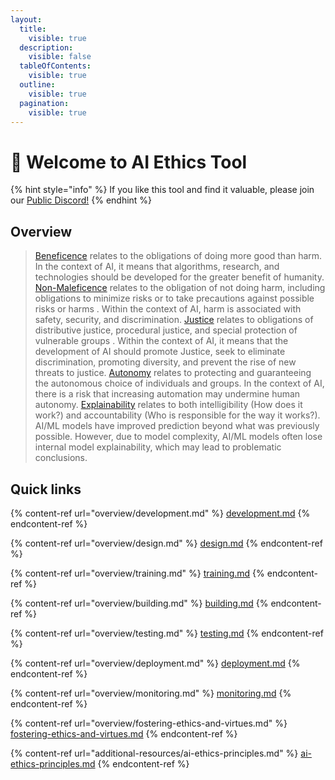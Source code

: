 ```yaml
---
layout:
  title:
    visible: true
  description:
    visible: false
  tableOfContents:
    visible: true
  outline:
    visible: true
  pagination:
    visible: true
---
```


# 👋 Welcome to AI Ethics Tool

{% hint style="info" %}
If you like this tool and find it valuable, please join our [Public Discord!](https://discord.gg/YZM7XcMzAg)
{% endhint %}

## Overview

> [Beneficence](additional-resources/ai-ethics-principles.md#beneficence) relates to the obligations of doing more good than harm. In the context of AI, it means that algorithms, research, and technologies should be developed for the greater benefit of humanity.
> [Non-Maleficence](additional-resources/ai-ethics-principles.md#non-maleficence) relates to the obligation of not doing harm, including obligations to minimize risks or to take precautions against possible risks or harms . Within the context of AI, harm is associated with safety, security, and discrimination.
> [Justice](additional-resources/ai-ethics-principles.md#justice) relates to obligations of distributive justice, procedural justice, and special protection of vulnerable groups . Within the context of AI, it means that the development of AI should promote Justice, seek to eliminate discrimination, promoting diversity, and prevent the rise of new threats to justice.
> [Autonomy](additional-resources/ai-ethics-principles.md#autonomy) relates to protecting and guaranteeing the autonomous choice of individuals and groups. In the context of AI, there is a risk that increasing automation may undermine human autonomy.
> [Explainability](additional-resources/ai-ethics-principles.md#explainability) relates to both intelligibility (How does it work?) and accountability (Who is responsible for the way it works?). AI/ML models have improved prediction beyond what was previously possible. However, due to model complexity, AI/ML models often lose internal model explainability, which may lead to problematic conclusions.


## Quick links

{% content-ref url="overview/development.md" %}
[development.md](overview/development.md)
{% endcontent-ref %}

{% content-ref url="overview/design.md" %}
[design.md](overview/design.md)
{% endcontent-ref %}

{% content-ref url="overview/training.md" %}
[training.md](overview/training.md)
{% endcontent-ref %}

{% content-ref url="overview/building.md" %}
[building.md](overview/building.md)
{% endcontent-ref %}

{% content-ref url="overview/testing.md" %}
[testing.md](overview/testing.md)
{% endcontent-ref %}

{% content-ref url="overview/deployment.md" %}
[deployment.md](overview/deployment.md)
{% endcontent-ref %}

{% content-ref url="overview/monitoring.md" %}
[monitoring.md](overview/monitoring.md)
{% endcontent-ref %}

{% content-ref url="overview/fostering-ethics-and-virtues.md" %}
[fostering-ethics-and-virtues.md](overview/fostering-ethics-and-virtues.md)
{% endcontent-ref %}

{% content-ref url="additional-resources/ai-ethics-principles.md" %}
[ai-ethics-principles.md](additional-resources/ai-ethics-principles.md)
{% endcontent-ref %}
